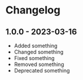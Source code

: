 # Changelog

## 1.0.0 - 2023-03-16

- Added something
- Changed something
- Fixed something
- Removed something
- Deprecated something
